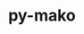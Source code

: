 ---
title: "py-mako"
layout: cache
categories: [package, develop]
meta: {"compilers": ["gcc@11.1.0", "gcc@11.4.0", "gcc@9.4.0", "none"], "num_specs": 77, "num_specs_by_stack": {"data-vis-sdk": 7, "e4s": 19, "e4s-neoverse-v2": 7, "e4s-neoverse_v1": 4, "e4s-power": 2, "e4s-rocm-external": 7, "gpu-tests": 18, "hep": 8, "ml-linux-x86_64-rocm": 12, "root": 77}, "oss": ["ubuntu20.04", "ubuntu22.04", "ubuntu24.04"], "platforms": ["linux"], "stacks": ["data-vis-sdk", "e4s", "e4s-neoverse-v2", "e4s-neoverse_v1", "e4s-power", "e4s-rocm-external", "gpu-tests", "hep", "ml-linux-x86_64-rocm", "root"], "targets": ["neoverse_v1", "neoverse_v2", "ppc64le", "x86_64_v3"], "versions": ["1.2.4"]}
spec_details: [{"compiler": "gcc@11.4.0", "hash": "24ss63mt6bqydujgxzuua3x7u2cypsek", "os": "ubuntu22.04", "platform": "linux", "size": "-", "stacks": ["e4s-neoverse_v1", "root"], "target": "neoverse_v1", "variants": ["build_system=python_pip"], "versions": ["1.2.4"]}, {"compiler": "none", "hash": "2tc3c7zb5bl2v7lfbxdfefxr5cx6wpwe", "os": "ubuntu22.04", "platform": "linux", "size": "-", "stacks": ["e4s", "root"], "target": "x86_64_v3", "variants": ["build_system=python_pip"], "versions": ["1.2.4"]}, {"compiler": "none", "hash": "3gapbuxl2jmjjnbzr56ksjz3vnopn3nc", "os": "ubuntu22.04", "platform": "linux", "size": "-", "stacks": ["e4s-neoverse-v2", "root"], "target": "neoverse_v2", "variants": ["build_system=python_pip"], "versions": ["1.2.4"]}, {"compiler": "none", "hash": "467574lkwpc3ropuilvwyhmdgvjfgov7", "os": "ubuntu22.04", "platform": "linux", "size": "-", "stacks": ["e4s", "root"], "target": "x86_64_v3", "variants": ["build_system=python_pip"], "versions": ["1.2.4"]}, {"compiler": "none", "hash": "4eh6o6ynbj3m6tttc5x5szpoxly22n3k", "os": "ubuntu20.04", "platform": "linux", "size": "-", "stacks": ["data-vis-sdk", "root"], "target": "x86_64_v3", "variants": ["build_system=python_pip"], "versions": ["1.2.4"]}, {"compiler": "gcc@11.4.0", "hash": "4gixqaiurd6qrudffzplao6yebwyc5rg", "os": "ubuntu22.04", "platform": "linux", "size": "-", "stacks": ["e4s-neoverse_v1", "root"], "target": "neoverse_v1", "variants": ["build_system=python_pip"], "versions": ["1.2.4"]}, {"compiler": "none", "hash": "4kge7bfndykyvjess7w5glgynjipuism", "os": "ubuntu22.04", "platform": "linux", "size": "-", "stacks": ["e4s-neoverse-v2", "root"], "target": "neoverse_v2", "variants": ["build_system=python_pip"], "versions": ["1.2.4"]}, {"compiler": "none", "hash": "4o5wp26vqonohuitvjp5zvhc7vmz6fyr", "os": "ubuntu24.04", "platform": "linux", "size": "-", "stacks": ["ml-linux-x86_64-rocm", "root"], "target": "x86_64_v3", "variants": ["build_system=python_pip"], "versions": ["1.2.4"]}, {"compiler": "none", "hash": "5u57mngwjoepo5b3csp3cawlcgrzpwcq", "os": "ubuntu22.04", "platform": "linux", "size": "-", "stacks": ["e4s-rocm-external", "root"], "target": "x86_64_v3", "variants": ["build_system=python_pip"], "versions": ["1.2.4"]}, {"compiler": "gcc@11.1.0", "hash": "63o5efey3jq3x5jsk4wjfxie52vuuenn", "os": "ubuntu20.04", "platform": "linux", "size": "-", "stacks": ["gpu-tests", "root"], "target": "x86_64_v3", "variants": ["build_system=python_pip"], "versions": ["1.2.4"]}, {"compiler": "none", "hash": "6cs4ne32lrsgqvmivalw3oprlurrxbji", "os": "ubuntu22.04", "platform": "linux", "size": "-", "stacks": ["hep", "root"], "target": "x86_64_v3", "variants": ["build_system=python_pip"], "versions": ["1.2.4"]}, {"compiler": "none", "hash": "6giw7mnyfhgpvndgz7ibkbm6ig3jzk22", "os": "ubuntu22.04", "platform": "linux", "size": "-", "stacks": ["e4s", "e4s-rocm-external", "hep", "root"], "target": "x86_64_v3", "variants": ["build_system=python_pip"], "versions": ["1.2.4"]}, {"compiler": "gcc@11.1.0", "hash": "6q3a2dhk2lcfe6qqgm7mkq6u6c2e4r5h", "os": "ubuntu20.04", "platform": "linux", "size": "-", "stacks": ["gpu-tests", "root"], "target": "x86_64_v3", "variants": ["build_system=python_pip"], "versions": ["1.2.4"]}, {"compiler": "none", "hash": "6skdzrd6w2wnri6qy632onyksmethqso", "os": "ubuntu22.04", "platform": "linux", "size": "-", "stacks": ["e4s", "root"], "target": "x86_64_v3", "variants": ["build_system=python_pip"], "versions": ["1.2.4"]}, {"compiler": "none", "hash": "7efd2do2wzhmf4ynccnyd4cvw6rk3hqh", "os": "ubuntu24.04", "platform": "linux", "size": "-", "stacks": ["ml-linux-x86_64-rocm", "root"], "target": "x86_64_v3", "variants": ["build_system=python_pip"], "versions": ["1.2.4"]}, {"compiler": "none", "hash": "7j4754wqotre2j3tdtco27thlnyrmujs", "os": "ubuntu22.04", "platform": "linux", "size": "-", "stacks": ["hep", "root"], "target": "x86_64_v3", "variants": ["build_system=python_pip"], "versions": ["1.2.4"]}, {"compiler": "none", "hash": "7sccocgj7sjlufehrspl2woplj4xsaa7", "os": "ubuntu20.04", "platform": "linux", "size": "-", "stacks": ["data-vis-sdk", "root"], "target": "x86_64_v3", "variants": ["build_system=python_pip"], "versions": ["1.2.4"]}, {"compiler": "none", "hash": "aie6rvupekponxtk7ol7n3tfekv63e33", "os": "ubuntu22.04", "platform": "linux", "size": "-", "stacks": ["e4s", "root"], "target": "x86_64_v3", "variants": ["build_system=python_pip"], "versions": ["1.2.4"]}, {"compiler": "none", "hash": "arvmrwtyc74eeb5st6qu7ucv43gvm5ur", "os": "ubuntu20.04", "platform": "linux", "size": "-", "stacks": ["data-vis-sdk", "root"], "target": "x86_64_v3", "variants": ["build_system=python_pip"], "versions": ["1.2.4"]}, {"compiler": "none", "hash": "b4anu3vnpvfze7lns3mw7d5uf7qhqbn4", "os": "ubuntu24.04", "platform": "linux", "size": "-", "stacks": ["ml-linux-x86_64-rocm", "root"], "target": "x86_64_v3", "variants": ["build_system=python_pip"], "versions": ["1.2.4"]}, {"compiler": "none", "hash": "bs6xjvqsbwpjerqvxoeom5hxkght5f5t", "os": "ubuntu22.04", "platform": "linux", "size": "-", "stacks": ["e4s", "e4s-rocm-external", "root"], "target": "x86_64_v3", "variants": ["build_system=python_pip"], "versions": ["1.2.4"]}, {"compiler": "none", "hash": "c2ecmvbmjl7iyl3uli6x7xlird3i7ezl", "os": "ubuntu20.04", "platform": "linux", "size": "-", "stacks": ["data-vis-sdk", "root"], "target": "x86_64_v3", "variants": ["build_system=python_pip"], "versions": ["1.2.4"]}, {"compiler": "none", "hash": "c2wran6lq5no2v3jxnhipn2qvojei3qb", "os": "ubuntu24.04", "platform": "linux", "size": "-", "stacks": ["ml-linux-x86_64-rocm", "root"], "target": "x86_64_v3", "variants": ["build_system=python_pip"], "versions": ["1.2.4"]}, {"compiler": "none", "hash": "da5wg2pmnuozi5hdol3kqjdluveavlet", "os": "ubuntu22.04", "platform": "linux", "size": "-", "stacks": ["e4s", "root"], "target": "x86_64_v3", "variants": ["build_system=python_pip"], "versions": ["1.2.4"]}, {"compiler": "none", "hash": "dbytou4zv7kj2ia22rnza5m5vmvmkcqi", "os": "ubuntu22.04", "platform": "linux", "size": "-", "stacks": ["e4s-neoverse-v2", "root"], "target": "neoverse_v2", "variants": ["build_system=python_pip"], "versions": ["1.2.4"]}, {"compiler": "none", "hash": "dmytbhzckrn3bh4xip4y7pavsogtpqpc", "os": "ubuntu22.04", "platform": "linux", "size": "-", "stacks": ["e4s", "e4s-rocm-external", "root"], "target": "x86_64_v3", "variants": ["build_system=python_pip"], "versions": ["1.2.4"]}, {"compiler": "gcc@11.1.0", "hash": "dwgqs4bcnci7vbt6ftolkynnxliknqup", "os": "ubuntu20.04", "platform": "linux", "size": "-", "stacks": ["gpu-tests", "root"], "target": "x86_64_v3", "variants": ["build_system=python_pip"], "versions": ["1.2.4"]}, {"compiler": "none", "hash": "g7r6yaifyqra7lxb3elnzyx2zwglna4f", "os": "ubuntu22.04", "platform": "linux", "size": "-", "stacks": ["hep", "root"], "target": "x86_64_v3", "variants": ["build_system=python_pip"], "versions": ["1.2.4"]}, {"compiler": "none", "hash": "gbzlgkv6md3pd7wkshvkh33mwbqmvjol", "os": "ubuntu22.04", "platform": "linux", "size": "-", "stacks": ["e4s-neoverse-v2", "root"], "target": "neoverse_v2", "variants": ["build_system=python_pip"], "versions": ["1.2.4"]}, {"compiler": "gcc@11.1.0", "hash": "gecs6likyw6upplpmtdbidruqziyiipl", "os": "ubuntu20.04", "platform": "linux", "size": "-", "stacks": ["gpu-tests", "root"], "target": "x86_64_v3", "variants": ["build_system=python_pip"], "versions": ["1.2.4"]}, {"compiler": "none", "hash": "gfpjieagf2qgsd5zticyzaabsm4anc4k", "os": "ubuntu24.04", "platform": "linux", "size": "-", "stacks": ["ml-linux-x86_64-rocm", "root"], "target": "x86_64_v3", "variants": ["build_system=python_pip"], "versions": ["1.2.4"]}, {"compiler": "none", "hash": "gi356tst4kpienindo5jnrw4zs3wssjt", "os": "ubuntu24.04", "platform": "linux", "size": "-", "stacks": ["ml-linux-x86_64-rocm", "root"], "target": "x86_64_v3", "variants": ["build_system=python_pip"], "versions": ["1.2.4"]}, {"compiler": "gcc@11.4.0", "hash": "gx3y4aaldvn63jz7nb4d7kvoy6pkknxi", "os": "ubuntu22.04", "platform": "linux", "size": "-", "stacks": ["e4s-neoverse_v1", "root"], "target": "neoverse_v1", "variants": ["build_system=python_pip"], "versions": ["1.2.4"]}, {"compiler": "none", "hash": "hokbpi3lwhnejbw7wv2x7otuxdbwyogp", "os": "ubuntu24.04", "platform": "linux", "size": "-", "stacks": ["ml-linux-x86_64-rocm", "root"], "target": "x86_64_v3", "variants": ["build_system=python_pip"], "versions": ["1.2.4"]}, {"compiler": "gcc@11.1.0", "hash": "ikvd5yt533myxxlx64p2haip3ezepba7", "os": "ubuntu20.04", "platform": "linux", "size": "-", "stacks": ["gpu-tests", "root"], "target": "x86_64_v3", "variants": ["build_system=python_pip"], "versions": ["1.2.4"]}, {"compiler": "none", "hash": "is5d7gdvryuq3h5dib6qjqr7ko3mfkwp", "os": "ubuntu24.04", "platform": "linux", "size": "-", "stacks": ["ml-linux-x86_64-rocm", "root"], "target": "x86_64_v3", "variants": ["build_system=python_pip"], "versions": ["1.2.4"]}, {"compiler": "none", "hash": "jfdgjde3rwoaroq4bwdq6aobk6h6fxx6", "os": "ubuntu22.04", "platform": "linux", "size": "-", "stacks": ["e4s", "e4s-rocm-external", "root"], "target": "x86_64_v3", "variants": ["build_system=python_pip"], "versions": ["1.2.4"]}, {"compiler": "gcc@11.1.0", "hash": "kkh3b3v4ubho7b4elsopbd6eysjgsoom", "os": "ubuntu20.04", "platform": "linux", "size": "-", "stacks": ["gpu-tests", "root"], "target": "x86_64_v3", "variants": ["build_system=python_pip"], "versions": ["1.2.4"]}, {"compiler": "none", "hash": "kzsowy63bby4oys266sjhj676kjtryze", "os": "ubuntu20.04", "platform": "linux", "size": "-", "stacks": ["data-vis-sdk", "root"], "target": "x86_64_v3", "variants": ["build_system=python_pip"], "versions": ["1.2.4"]}, {"compiler": "none", "hash": "l42hzvvk66egd7tijevjct5rvlxsippx", "os": "ubuntu22.04", "platform": "linux", "size": "-", "stacks": ["hep", "root"], "target": "x86_64_v3", "variants": ["build_system=python_pip"], "versions": ["1.2.4"]}, {"compiler": "none", "hash": "lskc3m6ljx7phhkqfkunfmezje3uudh4", "os": "ubuntu22.04", "platform": "linux", "size": "-", "stacks": ["e4s", "root"], "target": "x86_64_v3", "variants": ["build_system=python_pip"], "versions": ["1.2.4"]}, {"compiler": "gcc@11.1.0", "hash": "lujdymvpzlluxozjjm24yzjiyq4pvzle", "os": "ubuntu20.04", "platform": "linux", "size": "-", "stacks": ["gpu-tests", "root"], "target": "x86_64_v3", "variants": ["build_system=python_pip"], "versions": ["1.2.4"]}, {"compiler": "none", "hash": "mekol4a3bj6ptjulzxrifckeqs37sd26", "os": "ubuntu24.04", "platform": "linux", "size": "-", "stacks": ["ml-linux-x86_64-rocm", "root"], "target": "x86_64_v3", "variants": ["build_system=python_pip"], "versions": ["1.2.4"]}, {"compiler": "gcc@11.1.0", "hash": "nbvod6gl7savtem3w4pqrdk5l4vtigil", "os": "ubuntu20.04", "platform": "linux", "size": "-", "stacks": ["gpu-tests", "root"], "target": "x86_64_v3", "variants": ["build_system=python_pip"], "versions": ["1.2.4"]}, {"compiler": "none", "hash": "nc6bkxnqda2xfle2bt6fzhqb2whjx2fh", "os": "ubuntu22.04", "platform": "linux", "size": "-", "stacks": ["hep", "root"], "target": "x86_64_v3", "variants": ["build_system=python_pip"], "versions": ["1.2.4"]}, {"compiler": "none", "hash": "nhzyk4tlbfcvaymoaxksdq4aeuzx72vs", "os": "ubuntu22.04", "platform": "linux", "size": "-", "stacks": ["e4s", "root"], "target": "x86_64_v3", "variants": ["build_system=python_pip"], "versions": ["1.2.4"]}, {"compiler": "none", "hash": "orvjhe7ple536wyhek4qtgviuaiu4xef", "os": "ubuntu22.04", "platform": "linux", "size": "-", "stacks": ["hep", "root"], "target": "x86_64_v3", "variants": ["build_system=python_pip"], "versions": ["1.2.4"]}, {"compiler": "none", "hash": "oza3cweptawnlqu37uzdgae2rd62bybt", "os": "ubuntu22.04", "platform": "linux", "size": "-", "stacks": ["e4s", "root"], "target": "x86_64_v3", "variants": ["build_system=python_pip"], "versions": ["1.2.4"]}, {"compiler": "gcc@11.1.0", "hash": "p4epqd26cundxdtcnkxccpozvylajpyh", "os": "ubuntu20.04", "platform": "linux", "size": "-", "stacks": ["gpu-tests", "root"], "target": "x86_64_v3", "variants": ["build_system=python_pip"], "versions": ["1.2.4"]}, {"compiler": "none", "hash": "pi4en3mbojkdpnq6pmzurvscixob7u4h", "os": "ubuntu22.04", "platform": "linux", "size": "-", "stacks": ["e4s-neoverse-v2", "root"], "target": "neoverse_v2", "variants": ["build_system=python_pip"], "versions": ["1.2.4"]}, {"compiler": "gcc@11.1.0", "hash": "pq4hfxbzbmb2lbwgowrwpgmmjw64gto4", "os": "ubuntu20.04", "platform": "linux", "size": "-", "stacks": ["gpu-tests", "root"], "target": "x86_64_v3", "variants": ["build_system=python_pip"], "versions": ["1.2.4"]}, {"compiler": "gcc@11.1.0", "hash": "prlo6ybcrjahiutzwkmbg3biio2srpwf", "os": "ubuntu20.04", "platform": "linux", "size": "-", "stacks": ["gpu-tests", "root"], "target": "x86_64_v3", "variants": ["build_system=python_pip"], "versions": ["1.2.4"]}, {"compiler": "none", "hash": "q25pqldzkdtwdfz4cc2bb5avgmagto3w", "os": "ubuntu20.04", "platform": "linux", "size": "-", "stacks": ["data-vis-sdk", "root"], "target": "x86_64_v3", "variants": ["build_system=python_pip"], "versions": ["1.2.4"]}, {"compiler": "none", "hash": "qyopbhuib6rdhlj7ffc3jvqbz7igbh6t", "os": "ubuntu22.04", "platform": "linux", "size": "-", "stacks": ["e4s", "root"], "target": "x86_64_v3", "variants": ["build_system=python_pip"], "versions": ["1.2.4"]}, {"compiler": "gcc@11.1.0", "hash": "r6fysb7aiuav3gndfort3zrjugbwex75", "os": "ubuntu20.04", "platform": "linux", "size": "-", "stacks": ["gpu-tests", "root"], "target": "x86_64_v3", "variants": ["build_system=python_pip"], "versions": ["1.2.4"]}, {"compiler": "none", "hash": "swkd3jhdgrk4xuhdlnpzgtyxrjup3iwj", "os": "ubuntu22.04", "platform": "linux", "size": "-", "stacks": ["e4s", "root"], "target": "x86_64_v3", "variants": ["build_system=python_pip"], "versions": ["1.2.4"]}, {"compiler": "none", "hash": "szbc7duqa3shijhifftn4vffwp27gwwx", "os": "ubuntu22.04", "platform": "linux", "size": "-", "stacks": ["e4s", "e4s-rocm-external", "root"], "target": "x86_64_v3", "variants": ["build_system=python_pip"], "versions": ["1.2.4"]}, {"compiler": "none", "hash": "tnf2qxrzpolbwllwzx3ege4zdgl7xaja", "os": "ubuntu22.04", "platform": "linux", "size": "-", "stacks": ["e4s-neoverse-v2", "root"], "target": "neoverse_v2", "variants": ["build_system=python_pip"], "versions": ["1.2.4"]}, {"compiler": "gcc@11.1.0", "hash": "u5i26kpprws3ftc4363hesmhg5wir5q5", "os": "ubuntu20.04", "platform": "linux", "size": "-", "stacks": ["gpu-tests", "root"], "target": "x86_64_v3", "variants": ["build_system=python_pip"], "versions": ["1.2.4"]}, {"compiler": "none", "hash": "ud5ixaughgtjlxm42a5wpb3cqo6gzld6", "os": "ubuntu24.04", "platform": "linux", "size": "-", "stacks": ["ml-linux-x86_64-rocm", "root"], "target": "x86_64_v3", "variants": ["build_system=python_pip"], "versions": ["1.2.4"]}, {"compiler": "none", "hash": "usjvuram4jpjgbchwpjhksp3mmpdc3ub", "os": "ubuntu24.04", "platform": "linux", "size": "-", "stacks": ["ml-linux-x86_64-rocm", "root"], "target": "x86_64_v3", "variants": ["build_system=python_pip"], "versions": ["1.2.4"]}, {"compiler": "none", "hash": "vm3eg6s6zwudc77z2hjykquvkyl2rfbf", "os": "ubuntu22.04", "platform": "linux", "size": "-", "stacks": ["e4s", "root"], "target": "x86_64_v3", "variants": ["build_system=python_pip"], "versions": ["1.2.4"]}, {"compiler": "none", "hash": "vsavfhx34qxtwu4dto5q3e4bqd4f3slr", "os": "ubuntu22.04", "platform": "linux", "size": "-", "stacks": ["hep", "root"], "target": "x86_64_v3", "variants": ["build_system=python_pip"], "versions": ["1.2.4"]}, {"compiler": "gcc@9.4.0", "hash": "vuxlafvcatzpffvnyknikqu7dk6sfqal", "os": "ubuntu20.04", "platform": "linux", "size": "-", "stacks": ["e4s-power", "root"], "target": "ppc64le", "variants": ["build_system=python_pip"], "versions": ["1.2.4"]}, {"compiler": "none", "hash": "w5sitz4uv4kw2wvar36ysvwwge2cv3g3", "os": "ubuntu20.04", "platform": "linux", "size": "-", "stacks": ["data-vis-sdk", "root"], "target": "x86_64_v3", "variants": ["build_system=python_pip"], "versions": ["1.2.4"]}, {"compiler": "gcc@11.1.0", "hash": "w75nhlvjtexqdaqi2xukmzv26tzrsfav", "os": "ubuntu20.04", "platform": "linux", "size": "-", "stacks": ["gpu-tests", "root"], "target": "x86_64_v3", "variants": ["build_system=python_pip"], "versions": ["1.2.4"]}, {"compiler": "none", "hash": "wy5rmnetvgztdsp7g2jw6jbn3es5evow", "os": "ubuntu24.04", "platform": "linux", "size": "-", "stacks": ["ml-linux-x86_64-rocm", "root"], "target": "x86_64_v3", "variants": ["build_system=python_pip"], "versions": ["1.2.4"]}, {"compiler": "gcc@11.1.0", "hash": "xajy6t2og3fhybxn3yw55frikzaihnnj", "os": "ubuntu20.04", "platform": "linux", "size": "-", "stacks": ["gpu-tests", "root"], "target": "x86_64_v3", "variants": ["build_system=python_pip"], "versions": ["1.2.4"]}, {"compiler": "none", "hash": "xilyymgojlsdapsxnbxdanuxei6t6omx", "os": "ubuntu22.04", "platform": "linux", "size": "-", "stacks": ["e4s-neoverse-v2", "root"], "target": "neoverse_v2", "variants": ["build_system=python_pip"], "versions": ["1.2.4"]}, {"compiler": "gcc@11.4.0", "hash": "y5mdiyaadb6jy72fjihn3qq56nyek6ln", "os": "ubuntu22.04", "platform": "linux", "size": "-", "stacks": ["e4s-neoverse_v1", "root"], "target": "neoverse_v1", "variants": ["build_system=python_pip"], "versions": ["1.2.4"]}, {"compiler": "gcc@11.1.0", "hash": "y6wyxpjhdhgpb7fxylgtyz7wpv43tlfg", "os": "ubuntu20.04", "platform": "linux", "size": "-", "stacks": ["gpu-tests", "root"], "target": "x86_64_v3", "variants": ["build_system=python_pip"], "versions": ["1.2.4"]}, {"compiler": "gcc@11.1.0", "hash": "yjwdqpbkxpvo2v3liuhljytuev7avqnf", "os": "ubuntu20.04", "platform": "linux", "size": "-", "stacks": ["gpu-tests", "root"], "target": "x86_64_v3", "variants": ["build_system=python_pip"], "versions": ["1.2.4"]}, {"compiler": "gcc@9.4.0", "hash": "ykatzif5rmmmxt4txfuyh3enrrwk66gf", "os": "ubuntu20.04", "platform": "linux", "size": "-", "stacks": ["e4s-power", "root"], "target": "ppc64le", "variants": ["build_system=python_pip"], "versions": ["1.2.4"]}, {"compiler": "gcc@11.1.0", "hash": "yl7h2656qghxztvanrr2gq7hre3trqvs", "os": "ubuntu20.04", "platform": "linux", "size": "-", "stacks": ["gpu-tests", "root"], "target": "x86_64_v3", "variants": ["build_system=python_pip"], "versions": ["1.2.4"]}, {"compiler": "none", "hash": "yzdbm36vtlqoupncydmxemtaxwjiikvq", "os": "ubuntu22.04", "platform": "linux", "size": "-", "stacks": ["e4s", "root"], "target": "x86_64_v3", "variants": ["build_system=python_pip"], "versions": ["1.2.4"]}, {"compiler": "none", "hash": "znsivf2rk3p2tuu73j4zxeojh4oaiixh", "os": "ubuntu22.04", "platform": "linux", "size": "-", "stacks": ["e4s", "root"], "target": "x86_64_v3", "variants": ["build_system=python_pip"], "versions": ["1.2.4"]}, {"compiler": "none", "hash": "zz7nwzmiv3trltht2k6p2zdayfsup3lw", "os": "ubuntu22.04", "platform": "linux", "size": "-", "stacks": ["e4s", "e4s-rocm-external", "root"], "target": "x86_64_v3", "variants": ["build_system=python_pip"], "versions": ["1.2.4"]}]
---